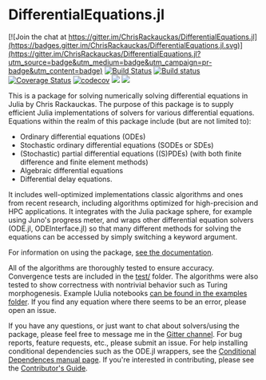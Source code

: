 # DifferentialEquations.jl

[![Join the chat at https://gitter.im/ChrisRackauckas/DifferentialEquations.jl](https://badges.gitter.im/ChrisRackauckas/DifferentialEquations.jl.svg)](https://gitter.im/ChrisRackauckas/DifferentialEquations.jl?utm_source=badge&utm_medium=badge&utm_campaign=pr-badge&utm_content=badge) [![Build Status](https://travis-ci.org/ChrisRackauckas/DifferentialEquations.jl.svg?branch=master)](https://travis-ci.org/ChrisRackauckas/DifferentialEquations.jl) [![Build status](https://ci.appveyor.com/api/projects/status/032otj4kh462tq2l/branch/master?svg=true)](https://ci.appveyor.com/project/ChrisRackauckas/differentialequations-jl/branch/master)
[![Coverage Status](https://coveralls.io/repos/github/ChrisRackauckas/DifferentialEquations.jl/badge.svg?branch=master)](https://coveralls.io/github/ChrisRackauckas/DifferentialEquations.jl?branch=master)
[![codecov](https://codecov.io/gh/ChrisRackauckas/DifferentialEquations.jl/coverage.svg?branch=master)](https://codecov.io/gh/ChrisRackauckas/DifferentialEquations.jl)
[![](https://img.shields.io/badge/docs-stable-blue.svg)](https://ChrisRackauckas.github.io/DifferentialEquations.jl/stable)
[![](https://img.shields.io/badge/docs-latest-blue.svg)](https://ChrisRackauckas.github.io/DifferentialEquations.jl/latest)

This is a package for solving numerically solving differential equations in Julia by Chris Rackauckas. The purpose of this package is to supply efficient Julia implementations of solvers for various differential equations. Equations within the realm of this package include (but are not limited to):

- Ordinary differential equations (ODEs)
- Stochastic ordinary differential equations (SODEs or SDEs)
- (Stochastic) partial differential equations ((S)PDEs) (with both finite difference and finite element methods)
- Algebraic differential equations
- Differential delay equations.

It includes well-optimized implementations classic algorithms and ones from recent research, including algorithms optimized for high-precision and HPC applications. It integrates with the Julia package sphere, for example using Juno's progress meter, and wraps other differential equation solvers (ODE.jl, ODEInterface.jl) so that many different methods for solving the equations can be accessed by simply switching a keyword argument.

For information on using the package, [see the documentation](http://chrisrackauckas.github.io/DifferentialEquations.jl/latest/).

All of the algorithms are thoroughly tested to ensure accuracy. Convergence tests are included in the [test/](https://github.com/ChrisRackauckas/DifferentialEquations.jl/tree/master/test) folder. The algorithms were also tested to show correctness with nontrivial behavior such as Turing morphogenesis. Example IJulia notebooks
[can be found in the examples folder](https://github.com/ChrisRackauckas/DifferentialEquations.jl/tree/master/examples). If you find any equation where there seems
to be an error, please open an issue.

If you have any questions, or just want to chat about solvers/using the package, please feel free to message me in the [Gitter channel](https://gitter.im/ChrisRackauckas/DifferentialEquations.jl?utm_source=badge&utm_medium=badge&utm_campaign=pr-badge&utm_content=badge). For bug reports, feature requests, etc., please submit an issue. For help installing conditional dependencies such as the ODE.jl wrappers, see the [Conditional Dependences manual page](http://chrisrackauckas.github.io/DifferentialEquations.jl/latest/man/conditional_dependencies/). If you're interested in contributing, please see the [Contributor's Guide](http://chrisrackauckas.github.io/DifferentialEquations.jl/latest/internals/contributors_guide/).
